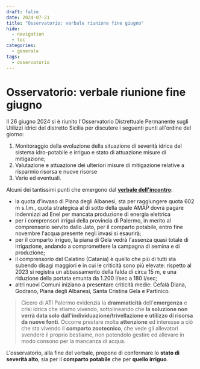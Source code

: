```yaml
---
draft: false
date: 2024-07-21
title: "Osservatorio: verbale riunione fine giugno"
hide:
  - navigation
  - toc
categories:
  - generale
tags:
  - osservatorio
---
```



# Osservatorio: verbale riunione fine giugno

Il 26 giugno 2024 si è riunito l'Osservatorio Distrettuale Permanente sugli Utilizzi Idrici del distretto Sicilia per discutere i seguenti punti all'ordine del giorno:

1. Monitoraggio della evoluzione della situazione di severità idrica del sistema idro-potabile e
irriguo e stato di attuazione misure di mitigazione;
2. Valutazione e attuazione dei ulteriori misure di mitigazione relative a risparmio risorsa e
nuove risorse
3. Varie ed eventuali.

<!-- more -->

Alcuni dei tantissimi punti che emergono dal [**verbale dell'incontro**](file/Verbale_OPUI_26_Giugno_2024_0.pdf):

- la quota d'invaso di Piana degli Albanesi, sta per raggiungere quota 602 m s.l.m., quota strategica al di sotto della quale AMAP dovrà pagare indennizzi ad Enel per mancata produzione di energia elettrica
- per i comprensori irrigui della provincia di Palermo, in merito al comprensorio servito dallo Jato, per il comparto potabile, entro fine novembre l'acqua presente negli invasi si esaurirà;
- per il comparto irriguo, la piana di Gela vedrà l'assenza quasi totale di irrigazione, andando a compromettere la campagna di semina e di produzione;
- il comprensorio del Calatino (Catania) è quello che più di tutti sta subendo disagi maggiori e in cui le criticità sono più elevate: rispetto al 2023 si registra un abbassamento della falda di circa 15 m, e una riduzione della portata emunta da 1.200 l/sec a 180 l/sec;
- altri nuovi Comuni iniziano a presentare criticità medie: Cefalà Diana, Godrano, Piana
degli Albanesi, Santa Cristina Gela e Partinico.

> Cicero di ATI Palermo evidenzia la **drammaticità** dell'**emergenza** e crisi idrica che stiamo vivendo, sottolineando che **la soluzione non verrà data solo dall'individuazione/trivellazione e utilizzo di risorsa da nuove fonti**. Occorre prestare molta **attenzione** ed interesse a ciò che sta vivendo il **comparto zootecnico**, che vede gli allevatori svendere il proprio bestiame, non potendolo gestire ed allevare in modo consono per la mancanza di acqua.

L'osservatorio, alla fine del verbale, propone di confermare lo **stato di severità alto**, sia per il **comparto potabile** che per **quello irriguo**.
